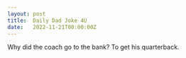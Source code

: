 ```yaml
---
layout: post
title:  Daily Dad Joke 4U
date:   2022-11-21T00:00:00Z
---
```

Why did the coach go to the bank? To get his quarterback.
